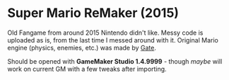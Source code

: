 # Super Mario ReMaker (2015)

Old Fangame from around 2015 Nintendo didn't like.
Messy code is uploaded as is, from the last time I messed around with it.
Original Mario engine (physics, enemies, etc.) was made by [Gate](https://github.com/GateteVerde).

Should be opened with **GameMaker Studio 1.4.9999** - though *maybe* will work on current GM with a few tweaks after importing.


